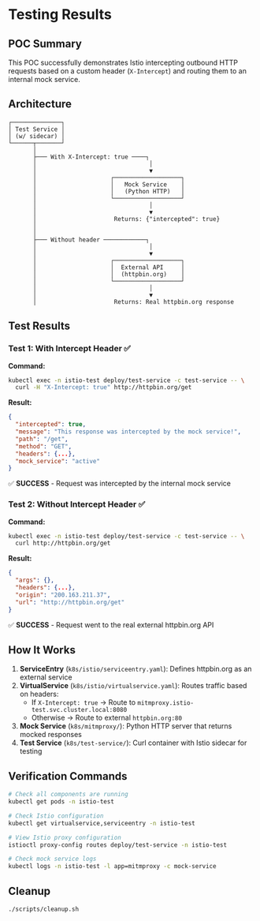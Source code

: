 # Testing Results

## POC Summary

This POC successfully demonstrates Istio intercepting outbound HTTP requests based on a custom header (`X-Intercept`) and routing them to an internal mock service.

## Architecture

```
┌──────────────┐
│ Test Service │
│ (w/ sidecar) │
└──────┬───────┘
       │
       ├─── With X-Intercept: true ────┐
       │                                │
       │                                ▼
       │                     ┌───────────────────┐
       │                     │   Mock Service    │
       │                     │   (Python HTTP)   │
       │                     └───────────────────┘
       │                                │
       │                                ▼
       │                      Returns: {"intercepted": true}
       │
       │
       ├─── Without header ────────────┐
       │                                │
       │                                ▼
       │                     ┌───────────────────┐
       │                     │  External API     │
       │                     │  (httpbin.org)    │
       │                     └───────────────────┘
       │                                │
       │                                ▼
       │                      Returns: Real httpbin.org response
```

## Test Results

### Test 1: With Intercept Header ✅

**Command:**
```bash
kubectl exec -n istio-test deploy/test-service -c test-service -- \
  curl -H "X-Intercept: true" http://httpbin.org/get
```

**Result:**
```json
{
  "intercepted": true,
  "message": "This response was intercepted by the mock service!",
  "path": "/get",
  "method": "GET",
  "headers": {...},
  "mock_service": "active"
}
```

✅ **SUCCESS** - Request was intercepted by the internal mock service

### Test 2: Without Intercept Header ✅

**Command:**
```bash
kubectl exec -n istio-test deploy/test-service -c test-service -- \
  curl http://httpbin.org/get
```

**Result:**
```json
{
  "args": {},
  "headers": {...},
  "origin": "200.163.211.37",
  "url": "http://httpbin.org/get"
}
```

✅ **SUCCESS** - Request went to the real external httpbin.org API

## How It Works

1. **ServiceEntry** (`k8s/istio/serviceentry.yaml`): Defines httpbin.org as an external service
2. **VirtualService** (`k8s/istio/virtualservice.yaml`): Routes traffic based on headers:
   - If `X-Intercept: true` → Route to `mitmproxy.istio-test.svc.cluster.local:8080`
   - Otherwise → Route to external `httpbin.org:80`
3. **Mock Service** (`k8s/mitmproxy/`): Python HTTP server that returns mocked responses
4. **Test Service** (`k8s/test-service/`): Curl container with Istio sidecar for testing

## Verification Commands

```bash
# Check all components are running
kubectl get pods -n istio-test

# Check Istio configuration
kubectl get virtualservice,serviceentry -n istio-test

# View Istio proxy configuration
istioctl proxy-config routes deploy/test-service -n istio-test

# Check mock service logs
kubectl logs -n istio-test -l app=mitmproxy -c mock-service
```

## Cleanup

```bash
./scripts/cleanup.sh
```
